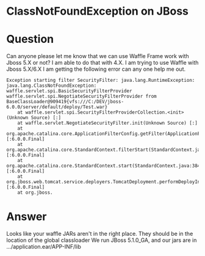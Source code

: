 # ClassNotFoundException on JBoss

# Question

Can anyone please let me know that we can use Waffle Frame work with Jboss 5.X or not? I am able to do that with 4.X. I am trying to use Waffle with Jboss 5.X/6.X I am getting the following error can any one help me out.

```
Exception starting filter SecurityFilter: java.lang.RuntimeException: java.lang.ClassNotFoundException: waffle.servlet.spi.BasicSecurityFilterProvider waffle.servlet.spi.NegotiateSecurityFilterProvider from BaseClassLoader@909419{vfs:///C:/DEV/jboss-6.0.0/server/default/deploy/Test.war}
    at waffle.servlet.spi.SecurityFilterProviderCollection.<init>(Unknown Source) [:]
    at waffle.servlet.NegotiateSecurityFilter.init(Unknown Source) [:]
    at org.apache.catalina.core.ApplicationFilterConfig.getFilter(ApplicationFilterConfig.java:447) [:6.0.0.Final]
    at org.apache.catalina.core.StandardContext.filterStart(StandardContext.java:3246) [:6.0.0.Final]
    at org.apache.catalina.core.StandardContext.start(StandardContext.java:3843) [:6.0.0.Final]
    at org.jboss.web.tomcat.service.deployers.TomcatDeployment.performDeployInternal(TomcatDeployment.java:294) [:6.0.0.Final]
    at org.jboss.
```

# Answer

Looks like your waffle JARs aren't in the right place. They should be in the location of the global classloader
We run JBoss 5.1.0_GA, and our jars are in .../application.ear/APP-INF/lib